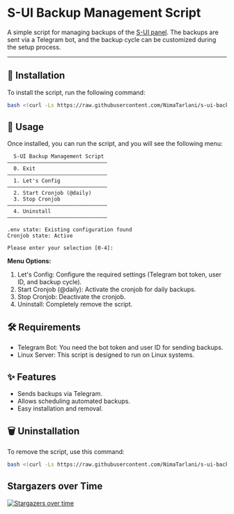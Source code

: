 # S-UI Backup Management Script

A simple script for managing backups of the [S-UI panel](https://github.com/alireza0/s-ui). The backups are sent via a Telegram bot, and the backup cycle can be customized during the setup process.

---

## 🚀 Installation

To install the script, run the following command:

```bash
bash <(curl -Ls https://raw.githubusercontent.com/NimaTarlani/s-ui-backup/master/install.sh)
```

## 📖 Usage

Once installed, you can run the script, and you will see the following menu:

```code
  S-UI Backup Management Script
————————————————————————————————
  0. Exit
————————————————————————————————
  1. Let's Config
————————————————————————————————
  2. Start Cronjob (@daily)
  3. Stop Cronjob
————————————————————————————————
  4. Uninstall
————————————————————————————————

.env state: Existing configuration found
Cronjob state: Active

Please enter your selection [0-4]:
```


**Menu Options:**

1. Let's Config: Configure the required settings (Telegram bot token, user ID, and backup cycle).
2. Start Cronjob (@daily): Activate the cronjob for daily backups.
3. Stop Cronjob: Deactivate the cronjob.
4. Uninstall: Completely remove the script.


## 🛠️ Requirements
 - Telegram Bot: You need the bot token and user ID for sending backups.
 - Linux Server: This script is designed to run on Linux systems.

## ✨ Features
 - Sends backups via Telegram.
 - Allows scheduling automated backups.
 - Easy installation and removal.

## 🗑️ Uninstallation

To remove the script, use this command:

```bash
bash <(curl -Ls https://raw.githubusercontent.com/NimaTarlani/s-ui-backup/master/install.sh) -u
```

## Stargazers over Time
[![Stargazers over time](https://starchart.cc/NimaTarlani/s-ui-backup.svg)](https://starchart.cc/NimaTarlani/s-ui-backup)
